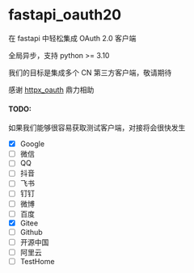 # fastapi_oauth20

在 fastapi 中轻松集成 OAuth 2.0 客户端

全局异步，支持 python >= 3.10

我们的目标是集成多个 CN 第三方客户端，敬请期待

感谢 [httpx_oauth](https://github.com/frankie567/httpx-oauth) 鼎力相助

#### TODO:

如果我们能够很容易获取测试客户端，对接将会很快发生

- [x] Google
- [ ] 微信
- [ ] QQ
- [ ] 抖音
- [ ] 飞书
- [ ] 钉钉
- [ ] 微博
- [ ] 百度
- [x] Gitee
- [ ] Github
- [ ] 开源中国
- [ ] 阿里云
- [ ] TestHome
